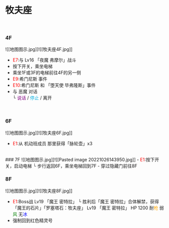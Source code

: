 # 牧夫座

<br>  

### 4F
![[地图图示.jpg]]![[牧夫座4F.jpg]]
- <font color = "red">E7</font>:与 Lv16 「夜魔 弗摩尔」战斗
- 按下开关，乘坐电梯
- 乘坐1F或3F的电梯前往4F的另一侧
- <font color = "red">E9</font>:希门尼斯 事件
- <font color = "red">E10</font>:希门尼斯 和 「堕天使 毕弗隆斯」事件
- 与 恶魔 对话  
  └ <font color = "purple">说话</font> / <font color = "seablue">停止</font> / 离开

<br>

### 6F
![[地图图示.jpg]]![[牧夫座6F.jpg]]
- <font color = "red">E1</font>:从 机动班成员 那里获得「脉轮壶」x3

<br>
### 7F
![[地图图示.jpg]]![[Pasted image 20221026143950.jpg]]
- <font color = "red">E1</font>:按下开关，启动电梯
  └ 步行返回6F，乘坐电梯回到7F
- 穿过隐藏门前往8F

<br>

### 8F
![[地图图示.jpg]]![[牧夫座8F.jpg]]
- <font color = "red">E1</font>:Boss战 Lv19 「魔王 密特拉」
  └ 胜利后「魔王 密特拉」合体解禁，获得「魔王的石片」「罗塞塔石：牧夫座」
  Lv19 「魔王 密特拉」
  HP 1200 耐<font color = "orange">枪</font> 弱<font color = "green">风</font> 无<font color = "blue">冰</font>
- 强制回到红色精灵号